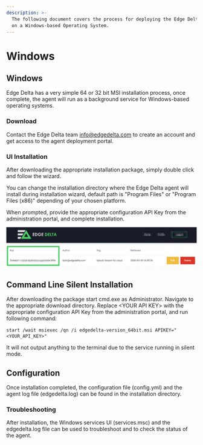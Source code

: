 ```yaml
---
description: >-
  The following document covers the process for deploying the Edge Delta service
  on a Windows-based Operating System.
---
```


# Windows

## Windows

Edge Delta has a very simple 64 or 32 bit MSI installation process, once complete, the agent will run as a background service for Windows-based operating systems.

### Download

Contact the Edge Delta team [info@edgedelta.com](mailto:info@edgedelta.com) to create an account and get access to the agent deployment portal. 

### UI Installation

After downloading the appropriate installation package, simply double click and follow the wizard.

You can change the installation directory where the Edge Delta agent will install during installation wizard, default path is "Program Files" or "Program Files \(x86\)" depending of your chosen platform.

When prompted, provide the appropriate configuration API Key from the administration portal, and complete installation. 

![](../.gitbook/assets/screen-shot-2020-03-31-at-1.16.15-pm.png)



## Command Line Silent Installation

After downloading the package start cmd.exe as Administrator. Navigate to the appropriate download directory. Replace &lt;YOUR API KEY&gt; with the appropriate configuration API Key from the administration portal,  and run following command:

```text
start /wait msiexec /qn /i edgedelta-version_64bit.msi APIKEY="<YOUR_API_KEY>"
```

It will not output anything to the terminal due to the service running in silent mode.

## Configuration

Once installation completed, the configuration file \(config.yml\) and the agent log file \(edgedelta.log\) can be found in the installation directory.

### Troubleshooting

After installation, the Windows services UI \(services.msc\) and the edgedelta.log file can be used to troubleshoot and to check the status of the agent.


